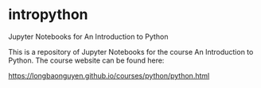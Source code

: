 # intropython
Jupyter Notebooks for An Introduction to Python

This is a repository of Jupyter Notebooks for the course An Introduction to Python. The course website can be found here:

https://longbaonguyen.github.io/courses/python/python.html
